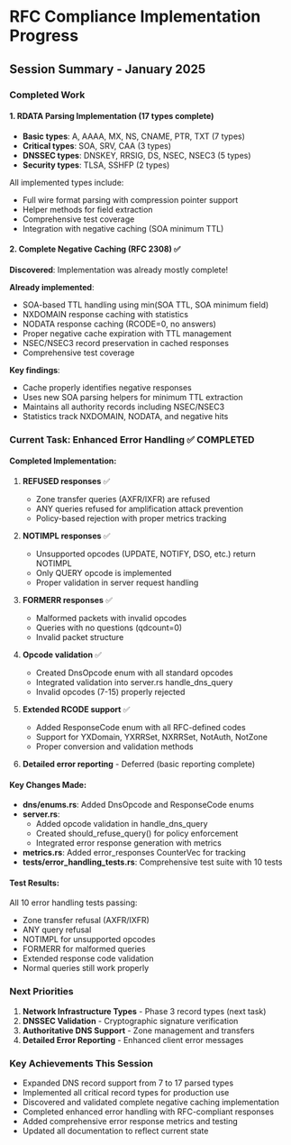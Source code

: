 # RFC Compliance Implementation Progress

## Session Summary - January 2025

### Completed Work

#### 1. RDATA Parsing Implementation (17 types complete)
- **Basic types**: A, AAAA, MX, NS, CNAME, PTR, TXT (7 types)
- **Critical types**: SOA, SRV, CAA (3 types)
- **DNSSEC types**: DNSKEY, RRSIG, DS, NSEC, NSEC3 (5 types)
- **Security types**: TLSA, SSHFP (2 types)

All implemented types include:
- Full wire format parsing with compression pointer support
- Helper methods for field extraction
- Comprehensive test coverage
- Integration with negative caching (SOA minimum TTL)

#### 2. Complete Negative Caching (RFC 2308) ✅
**Discovered**: Implementation was already mostly complete!

**Already implemented**:
- SOA-based TTL handling using min(SOA TTL, SOA minimum field)
- NXDOMAIN response caching with statistics
- NODATA response caching (RCODE=0, no answers)
- Proper negative cache expiration with TTL management
- NSEC/NSEC3 record preservation in cached responses
- Comprehensive test coverage

**Key findings**:
- Cache properly identifies negative responses
- Uses new SOA parsing helpers for minimum TTL extraction
- Maintains all authority records including NSEC/NSEC3
- Statistics track NXDOMAIN, NODATA, and negative hits

### Current Task: Enhanced Error Handling ✅ COMPLETED

#### Completed Implementation:
1. **REFUSED responses** ✅
   - Zone transfer queries (AXFR/IXFR) are refused
   - ANY queries refused for amplification attack prevention
   - Policy-based rejection with proper metrics tracking

2. **NOTIMPL responses** ✅
   - Unsupported opcodes (UPDATE, NOTIFY, DSO, etc.) return NOTIMPL
   - Only QUERY opcode is implemented
   - Proper validation in server request handling

3. **FORMERR responses** ✅
   - Malformed packets with invalid opcodes
   - Queries with no questions (qdcount=0)
   - Invalid packet structure

4. **Opcode validation** ✅
   - Created DnsOpcode enum with all standard opcodes
   - Integrated validation into server.rs handle_dns_query
   - Invalid opcodes (7-15) properly rejected

5. **Extended RCODE support** ✅
   - Added ResponseCode enum with all RFC-defined codes
   - Support for YXDomain, YXRRSet, NXRRSet, NotAuth, NotZone
   - Proper conversion and validation methods

6. **Detailed error reporting** - Deferred (basic reporting complete)

#### Key Changes Made:
- **dns/enums.rs**: Added DnsOpcode and ResponseCode enums
- **server.rs**: 
  - Added opcode validation in handle_dns_query
  - Created should_refuse_query() for policy enforcement
  - Integrated error response generation with metrics
- **metrics.rs**: Added error_responses CounterVec for tracking
- **tests/error_handling_tests.rs**: Comprehensive test suite with 10 tests

#### Test Results:
All 10 error handling tests passing:
- Zone transfer refusal (AXFR/IXFR)
- ANY query refusal
- NOTIMPL for unsupported opcodes
- FORMERR for malformed queries
- Extended response code validation
- Normal queries still work properly

### Next Priorities

1. **Network Infrastructure Types** - Phase 3 record types (next task)
2. **DNSSEC Validation** - Cryptographic signature verification
3. **Authoritative DNS Support** - Zone management and transfers
4. **Detailed Error Reporting** - Enhanced client error messages

### Key Achievements This Session

- Expanded DNS record support from 7 to 17 parsed types
- Implemented all critical record types for production use
- Discovered and validated complete negative caching implementation
- Completed enhanced error handling with RFC-compliant responses
- Added comprehensive error response metrics and testing
- Updated all documentation to reflect current state